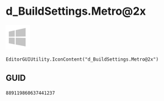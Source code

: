 # d_BuildSettings.Metro@2x
![](/img/d_BuildSettings.Metro@2x.png)

``` CSharp
EditorGUIUtility.IconContent("d_BuildSettings.Metro@2x")
```
## GUID
```
889119860637441237
```
